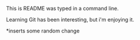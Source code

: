 This is README was typed in a command line.

Learning Git has been interesting, but i'm enjoying it. 

*inserts some random change
